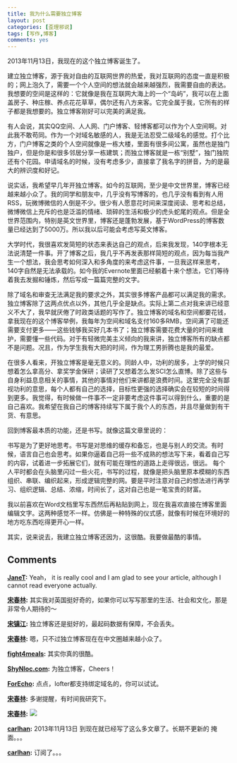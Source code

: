 ```yaml
---
title: 我为什么需要独立博客
layout: post
categories: [歪理邪说]
tags: [写作,博客]
comments: yes
---
```


2013年11月13日，我现在的这个独立博客诞生了。

建立独立博客，源于我对自由的互联网世界的热爱，我对互联网的态度一直是积极的；网上泡久了，需要一个个人空间的想法就会越来越强烈，我需要自由的表达。我想要的空间是这样的：它就像是我在互联网大海上的一个“岛屿”，我可以在上面盖房子、种庄稼、养点花花草草，偶尔还有八方来客。它完全属于我，它所有的样子都是我想要的。独立博客刚好可以完美的满足我。

有人会说，其实QQ空间、人人网、门户博客、轻博客都可以作为个人空间啊。对此我不敢苟同。作为一个对域名敏感的人，我是无法忍受二级域名的感觉。打个比方，门户博客之类的个人空间就像是一栋大楼，里面有很多间公寓，虽然也是独门独户，但是你是和很多邻居分享一栋建筑；而独立博客就是一栋“别墅”，独门独院还有个花园。申请域名的时候，没有考虑多少，直接拿了我名字的拼音，为的是最大的辨识度和好记。

说实话，我希望早几年开独立博客。如今的互联网，至少是中文世界里，博客已经越来越小众了。我的同学和朋友中，几乎没有写博客的，也几乎没有看到有人用RSS，玩微博微信的人倒是不少。很少有人愿意花时间来深度阅读、思考和总结，微博微信上充斥的也是泛滥的情绪、琐碎的生活和极少的虎头蛇尾的观点。但是全世界范围内，特别是英文世界里，博客还是蓬勃发展，基于WordPress的博客数量已经达到了5000万。所以我以后可能会考虑写英文博客。

大学时代，我很喜欢发简短的状态来表达自己的观点，后来我发现，140字根本无法说清楚一件事。开了博客之后，我几乎不再发表那样简短的观点，因为每当我产生一个想法，我会思考如何深入和多角度的来考虑这件事，一旦我这样来思考，140字自然是无法承载的。如今我的Evernote里面已经躺着十来个想法，它们等待着我去发掘和锤炼，然后写成一篇篇完整的文字。

除了域名和审查无法满足我的要求之外，其实很多博客产品都可以满足我的需求。独立博客除了这两点优点以外，其他几乎全是缺点。实际上第二点对我来讲已经意义不大了，我早就厌倦了时政类话题的写作了。独立博客的域名和空间都要花钱，拿我现在的这个博客举例，我每年为空间和域名支付160多RMB，空间满了可能还需要支付更多——这些钱够我买好几本书了；独立博客需要花费大量的时间来维护，需要懂一些代码。对于有轻微完美主义倾向的我来讲，独立博客所有的缺点都不是问题。况且，作为学生我有大把的时间，作为理工男折腾也是我的最爱。

在很多人看来，开独立博客是毫无意义的。同龄人中，功利的居多，上学的时候只想着怎么拿高分、拿奖学金保研；读研了又想着怎么发SCI怎么直博。除了这些与自身利益息息相关的事情，其他的事情对他们来讲都是浪费时间。这里完全没有鄙视功利的意思，每个人都有自己的选择，目标性更强的选择确实会在较短的时间得到更多。我觉得，有时候做一件事不一定非要考虑这件事可以得到什么，重要的是自己喜欢。我希望在我自己的博客持续写下属于我个人的东西，并且尽量做到有干货、有意思。

回到博客最本质的功能，还是书写。就像这篇文章里说的：

书写是为了更好地思考。书写是对思维的缓存和备忘，也是与别人的交流。有时候，语言自己也会思考。如果你逼着自己将一些不成熟的想法写下来，看着自己写的内容，试着进一步拓展它们，就有可能在理性的道路上走得很远，很远。
每个人平时都会在头脑里闪过一些火花，书写的过程，就像是把头脑里原本模糊的东西组织、串联、编织起来，形成逻辑完整的网。要是平时注意对自己的想法进行再学习、组织逻辑、总结、浓缩，时间长了，这对自己也是一笔宝贵的财富。

我以前喜欢在Word文档里写东西然后再粘贴到网上，现在我喜欢直接在博客里面编辑文字。这两种感觉不一样。仿佛是一种特殊的仪式感，就像有时候在环境好的地方吃东西吃得更开心一样。

其实，说来说去，我建立独立博客还因为，这很酷。我要做最酷的事情。

## Comments

**[JaneT](#67 "2013-12-07 00:34:23"):** Yeah， it is really cool and I am glad to see your article, although I cannot read everyone actually.

**[宋春林](#68 "2013-12-07 01:06:35"):** 其实我对英国挺好奇的，如果你可以写写那里的生活、社会和文化，那是非常令人期待的～

**[宋镇江](#71 "2013-12-07 12:06:26"):** 独立博客还是挺好的，最起码数据有保障，不会丢失。

**[宋春林](#75 "2013-12-07 13:48:43"):** 嗯，只不过独立博客现在在中文圈越来越小众了。

**[fight4meals](#80 "2013-12-09 20:17:54"):** 其实你真的很酷。

**[ShyNloc.com](#81 "2013-12-13 16:07:58"):** 为独立博客，Cheers！

**[ForEcho](#90 "2013-12-17 00:24:56"):** 点点，lofter都支持绑定域名的，你可以试试。

**[宋春林](#91 "2013-12-17 17:16:12"):** 多谢提醒，有时间我研究下。

**[宋春林](#92 "2013-12-17 17:16:28"):** ![](http://static.duoshuo.com/images/smilies/icon_mrgreen.gif)

**[carlhan](#139 "2014-02-02 23:40:17"):** 2013年11月13日 到现在就已经写了这么多文章了。长期不更新的 掩面。。。

**[carlhan](#140 "2014-02-02 23:41:03"):** 订阅了。。。

